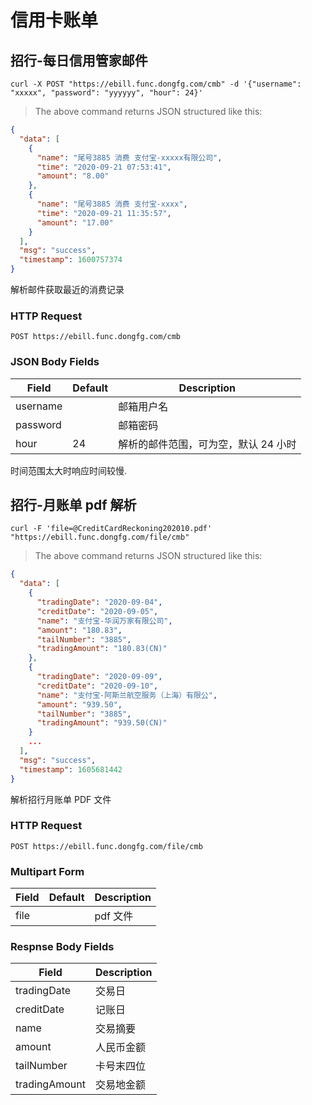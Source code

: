 # 信用卡账单

## 招行-每日信用管家邮件

```shell
curl -X POST "https://ebill.func.dongfg.com/cmb" -d '{"username": "xxxxx", "password": "yyyyyy", "hour": 24}'
```

> The above command returns JSON structured like this:

```json
{
  "data": [
    {
      "name": "尾号3885 消费 支付宝-xxxxx有限公司",
      "time": "2020-09-21 07:53:41",
      "amount": "8.00"
    },
    {
      "name": "尾号3885 消费 支付宝-xxxx",
      "time": "2020-09-21 11:35:57",
      "amount": "17.00"
    }
  ],
  "msg": "success",
  "timestamp": 1600757374
}
```

解析邮件获取最近的消费记录

### HTTP Request

`POST https://ebill.func.dongfg.com/cmb`

### JSON Body Fields

| Field    | Default | Description                          |
| -------- | ------- | ------------------------------------ |
| username |         | 邮箱用户名                           |
| password |         | 邮箱密码                             |
| hour     | 24      | 解析的邮件范围，可为空，默认 24 小时 |

<aside class="warning">时间范围太大时响应时间较慢.</aside>

## 招行-月账单 pdf 解析

```shell
curl -F 'file=@CreditCardReckoning202010.pdf' "https://ebill.func.dongfg.com/file/cmb"
```

> The above command returns JSON structured like this:

```json
{
  "data": [
    {
      "tradingDate": "2020-09-04",
      "creditDate": "2020-09-05",
      "name": "支付宝-华润万家有限公司",
      "amount": "180.83",
      "tailNumber": "3885",
      "tradingAmount": "180.83(CN)"
    },
    {
      "tradingDate": "2020-09-09",
      "creditDate": "2020-09-10",
      "name": "支付宝-阿斯兰航空服务（上海）有限公",
      "amount": "939.50",
      "tailNumber": "3885",
      "tradingAmount": "939.50(CN)"
    }
    ...
  ],
  "msg": "success",
  "timestamp": 1605681442
}
```

解析招行月账单 PDF 文件

### HTTP Request

`POST https://ebill.func.dongfg.com/file/cmb`

### Multipart Form

| Field | Default | Description |
| ----- | ------- | ----------- |
| file  |         | pdf 文件    |

### Respnse Body Fields

| Field         | Description |
| ------------- | ----------- |
| tradingDate   | 交易日      |
| creditDate    | 记账日      |
| name          | 交易摘要    |
| amount        | 人民币金额  |
| tailNumber    | 卡号末四位  |
| tradingAmount | 交易地金额  |

